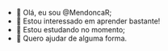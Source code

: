 - 👋 Olá, eu sou @MendoncaR;
- 👀 Estou interessado em aprender bastante!
- 🌱 Estou estudando no momento;
- 💞️ Quero ajudar de alguma forma.

<!---
MendoncaR/MendoncaR is a ✨ special ✨ repository because its `README.md` (this file) appears on your GitHub profile.
You can click the Preview link to take a look at your changes.
--->
